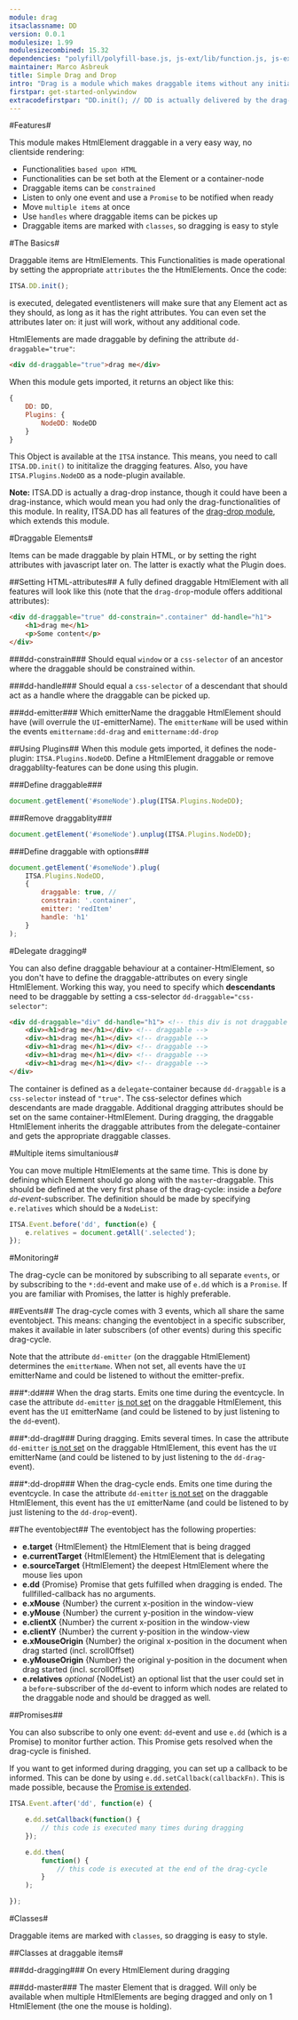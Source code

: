 ```yaml
---
module: drag
itsaclassname: DD
version: 0.0.1
modulesize: 1.99
modulesizecombined: 15.32
dependencies: "polyfill/polyfill-base.js, js-ext/lib/function.js, js-ext/lib/object.js, utils, event"
maintainer: Marco Asbreuk
title: Simple Drag and Drop
intro: "Drag is a module which makes draggable items without any initialisation: <b>just plain HTML</b>. The code that takes care of this is loaded once and uses event-delegation to perform its task. You can set attributes on the HtmlElements and they will act as draggables. Of coarse these functionality can be given afterwards using javascript: you can set attributes yourself, or use Plugin's on the HtmlElements.<br><br>Because HTML defines the drag-behaviour, this module is <u>perfectly suited for serverside rendering</u>.<br><br>Dragging is done using the event-dom module which uses event delegation. Therefore it is very efficient, flexible and has no memoryleaks when dom-nodes are removed."
firstpar: get-started-onlywindow
extracodefirstpar: "DD.init(); // DD is actually delivered by the drag-drop module which extends drag"
---
```


#Features#

This module makes HtmlElement draggable in a very easy way, no clientside rendering:

* Functionalities `based upon HTML`
* Functionalities can be set both at the Element or a container-node
* Draggable items can be `constrained`
* Listen to only one event and use a `Promise` to be notified when ready
* Move `multiple items` at once
* Use `handles` where draggable items can be pickes up
* Draggable items are marked with `classes`, so dragging is easy to style


#The Basics#

Draggable items are HtmlElements. This Functionalities is made operational by setting the appropriate `attributes` the the HtmlElements. Once the code:

```js
ITSA.DD.init();
```
is executed, delegated eventlisteners will make sure that any Element act as they should, as long as it has the right attributes. You can even set the attributes later on: it just will work, without any additional code.

HtmlElements are made draggable by defining the attribute `dd-draggable="true"`:

```html
<div dd-draggable="true">drag me</div>
```

When this module gets imported, it returns an object like this:

```js
{
    DD: DD,
    Plugins: {
        NodeDD: NodeDD
    }
}
```
This Object is available at the `ITSA` instance. This means, you need to call `ITSA.DD.init()` to inititalize the dragging features. Also, you have `ITSA.Plugins.NodeDD` as a node-plugin available.

**Note:** ITSA.DD is actually a drag-drop instance, though it could have been a drag-instance, which would mean you had only the drag-functionalities of this module. In reality, ITSA.DD has all features of the [drag-drop module](../drag-drop/index.html), which extends this module.



#Draggable Elements#

Items can be made draggable by plain HTML, or by setting the right attributes with javascript later on. The latter is exactly what the Plugin does.

##Setting HTML-attributes##
A fully defined draggable HtmlElement with all features will look like this (note that the `drag-drop`-module offers additional attributes):

```html
<div dd-draggable="true" dd-constrain=".container" dd-handle="h1">
    <h1>drag me</h1>
    <p>Some content</p>
</div>
```

###dd-constrain###
Should equal `window` or a `css-selector` of an ancestor where the draggable should be constrained within.

###dd-handle###
Should equal a `css-selector` of a descendant that should act as a handle where the draggable can be picked up.

###dd-emitter###
Which emitterName the draggable HtmlElement should have (will overrule the `UI`-emitterName). The `emitterName` will be used within the events `emittername:dd-drag` and `emittername:dd-drop`

##Using Plugins##
When this module gets imported, it defines the node-plugin: `ITSA.Plugins.NodeDD`. Define a HtmlElement draggable or remove draggablilty-features can be done using this plugin.

###Define draggable###
```js
document.getElement('#someNode').plug(ITSA.Plugins.NodeDD);
```

###Remove draggablity###
```js
document.getElement('#someNode').unplug(ITSA.Plugins.NodeDD);
```

###Define draggable with options###
```js
document.getElement('#someNode').plug(
    ITSA.Plugins.NodeDD,
    {
        draggable: true, //
        constrain: '.container',
        emitter: 'redItem'
        handle: 'h1'
    }
);
```


#Delegate dragging#

You can also define draggable behaviour at a container-HtmlElement, so you don't have to define the draggable-attributes on every single HtmlElement. Working this way, you need to specify which **descendants** need to be draggable by setting a css-selector `dd-draggable="css-selector"`:

```html
<div dd-draggable="div" dd-handle="h1"> <!-- this div is not draggable -->
    <div><h1>drag me</h1></div> <!-- draggable -->
    <div><h1>drag me</h1></div> <!-- draggable -->
    <div><h1>drag me</h1></div> <!-- draggable -->
    <div><h1>drag me</h1></div> <!-- draggable -->
    <div><h1>drag me</h1></div> <!-- draggable -->
</div>
```
The container is defined as a `delegate`-container because `dd-draggable` is a `css-selector` instead of `"true"`. The css-selector defines which descendants are made draggable. Additional dragging attributes should be set on the same container-HtmlElement. During dragging, the draggable HtmlElement inherits the draggable attributes from the delegate-container and gets the appropriate draggable classes.


#Multiple items simultanious#

You can move multiple HtmlElements at the same time. This is done by defining which Element should go along with the `master`-draggable. This should be defined at the very first phase of the drag-cycle: inside a _before `dd`-event_-subscriber. The definition should be made by specifying `e.relatives` which should be a `NodeList`:

```js
ITSA.Event.before('dd', function(e) {
    e.relatives = document.getAll('.selected');
});
```


#Monitoring#

The drag-cycle can be monitored by subscribing to all separate `events`, or by subscribing to the `*:dd`-event and make use of `e.dd` which is a `Promise`. If you are familiar with Promises, the latter is highly preferable.

##Events##
The drag-cycle comes with 3 events, which all share the same eventobject. This means: changing the eventobject in a specific subscriber, makes it available in later subscribers (of other events) during this specific drag-cycle.

Note that the attribute `dd-emitter` (on the draggable HtmlElement) determines the `emitterName`. When not set, all events have the `UI` emitterName and could be listened to without the emitter-prefix.

###*:dd###
When the drag starts. Emits one time during the eventcycle. In case the attribute `dd-emitter` <u>is not set</u> on the draggable HtmlElement, this event has the `UI` emitterName (and could be listened to by just listening to the `dd`-event).

###*:dd-drag###
During dragging. Emits several times. In case the attribute `dd-emitter` <u>is not set</u> on the draggable HtmlElement, this event has the `UI` emitterName (and could be listened to by just listening to the `dd-drag`-event).

###*:dd-drop###
When the drag-cycle ends. Emits one time during the eventcycle. In case the attribute `dd-emitter` <u>is not set</u> on the draggable HtmlElement, this event has the `UI` emitterName (and could be listened to by just listening to the `dd-drop`-event).

##The eventobject##
The eventobject has the following properties:

* **e.target** {HtmlElement} the HtmlElement that is being dragged
* **e.currentTarget** {HtmlElement} the HtmlElement that is delegating
* **e.sourceTarget** {HtmlElement} the deepest HtmlElement where the mouse lies upon
* **e.dd** {Promise} Promise that gets fulfilled when dragging is ended. The fullfilled-callback has no arguments.
* **e.xMouse** {Number} the current x-position in the window-view
* **e.yMouse** {Number} the current y-position in the window-view
* **e.clientX** {Number} the current x-position in the window-view
* **e.clientY** {Number} the current y-position in the window-view
* **e.xMouseOrigin** {Number} the original x-position in the document when drag started (incl. scrollOffset)
* **e.yMouseOrigin** {Number} the original y-position in the document when drag started (incl. scrollOffset)
* **e.relatives** _optional_ {NodeList} an optional list that the user could set in a `before`-subscriber of the `dd`-event to inform which nodes are related to the draggable node and should be dragged as well.


##Promises##

You can also subscribe to only one event: `dd`-event and use `e.dd` (which is a Promise) to monitor further action. This Promise gets resolved when the drag-cycle is finished.

If you want to get informed during dragging, you can set up a callback to be informed. This can be done by using `e.dd.setCallback(callbackFn)`. This is made possible, because the [Promise is extended](../js-ext/index.html#promise.manage).

```js
ITSA.Event.after('dd', function(e) {

    e.dd.setCallback(function() {
        // this code is executed many times during dragging
    });

    e.dd.then(
        function() {
            // this code is executed at the end of the drag-cycle
        }
    );

});
```

#Classes#

Draggable items are marked with `classes`, so dragging is easy to style.

##Classes at draggable items#

###dd-dragging###
On every HtmlElement during dragging

###dd-master###
The master Element that is dragged. Will only be available when multiple HtmlElements are beging dragged and only on 1 HtmlElement (the one the mouse is holding).